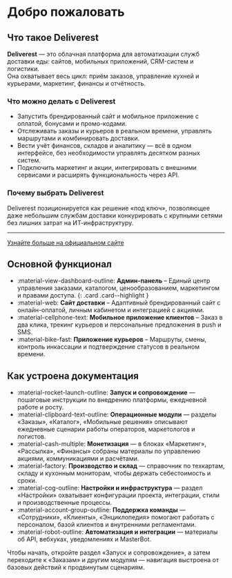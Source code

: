 # Добро пожаловать

## Что такое Deliverest

**Deliverest** — это облачная платформа для автоматизации служб доставки еды: сайтов, мобильных приложений, CRM-систем и логистики.  
Она охватывает весь цикл: приём заказов, управление кухней и курьерами, маркетинг, финансы и отчётность.

### Что можно делать с Deliverest

- Запустить брендированный сайт и мобильное приложение с оплатой, бонусами и промо-кодами.  
- Отслеживать заказы и курьеров в реальном времени, управлять маршрутами и комбинировать доставки.  
- Вести учёт финансов, складов и аналитику — всё в одном интерфейсе, без необходимости управлять десятком разных систем.  
- Подключить маркетинг и акции, интегрировать с внешними сервисами и расширять функциональность через API.

### Почему выбрать Deliverest

Deliverest позиционируется как решение «под ключ», позволяющее даже небольшим службам доставки конкурировать с крупными сетями без лишних затрат на ИТ-инфраструктуру.

---

[Узнайте больше на официальном сайте](https://deliverest.io)

## Основной функционал

<div class="grid cards cards--equal" markdown>

- :material-view-dashboard-outline: __Админ-панель__ – Единый центр управления заказами, каталогом, ценообразованием, маркетингом и правами доступа.
  {: .card .card--highlight }
- :material-web: __Сайт доставки__ – Адаптивный брендированный сайт с онлайн-оплатой, личным кабинетом и интеграцией с акциями.
- :material-cellphone-text: __Мобильное приложение клиентов__ – Заказ в два клика, трекинг курьеров и персональные предложения в push и SMS.
- :material-bike-fast: __Приложение курьеров__ – Маршруты, смены, контроль инкассации и подтверждение статусов в реальном времени.

</div>

## Как устроена документация

- :material-rocket-launch-outline: **Запуск и сопровождение** — пошаговые инструкции по внедрению платформы, ежедневной работе и росту.
- :material-clipboard-text-outline: **Операционные модули** — разделы «Заказы», «Каталог», «Мобильные решения» описывают ежедневные сценарии работы операторов, маркетологов и логистов.
- :material-cash-multiple: **Монетизация** — в блоках «Маркетинг», «Рассылка», «Финансы» собраны материалы по управлению акциями, коммуникациями и расчётами.
- :material-factory: **Производство и склад** — справочник по техкартам, складу и кухонным мониторам, чтобы держать себестоимость и сроки.
- :material-cog-outline: **Настройки и инфраструктура** — раздел «Настройки» охватывает конфигурации проекта, интеграции, стили и производственные процессы.
- :material-account-group-outline: **Поддержка команды** — «Сотрудники», «Клиенты», «Энциклопедия» помогают работать с персоналом, базой клиентов и внутренними регламентами.
- :material-robot-outline: **Автоматизация и интеграции** — материалы об API, вебхуках, уведомлениях и MasterBot.

Чтобы начать, откройте раздел «Запуск и сопровождение», а затем переходите к «Заказам» и другим модулям — навигация выстроена от базовых действий к продвинутым сценариям.
